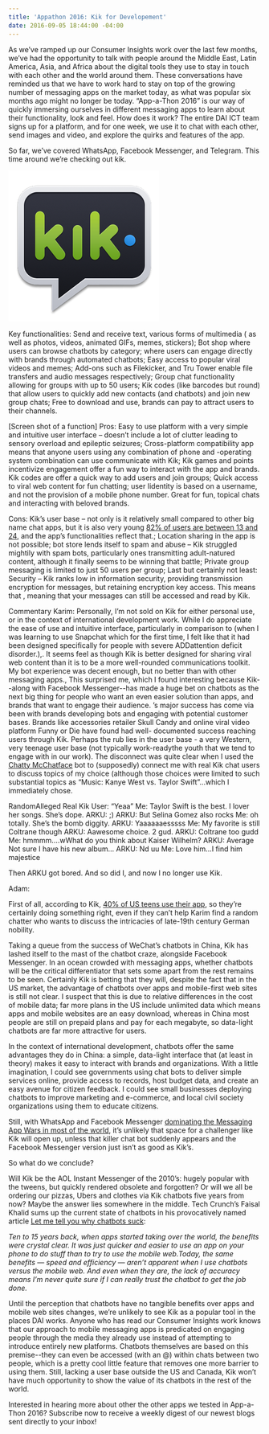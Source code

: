 ```yaml
---
title: 'Appathon 2016: Kik for Developement'
date: 2016-09-05 18:44:00 -04:00
---
```


As we’ve ramped up our Consumer Insights work over the last few months, we’ve had the opportunity to talk with people around the Middle East, Latin America, Asia, and Africa about the digital tools they use to stay in touch with each other and the world around them. These conversations have reminded us that we have to work hard to stay on top of the growing number of messaging apps on the market today, as what was popular six months ago might no longer be today. “App-a-Thon 2016” is our way of quickly immersing ourselves in different messaging apps to learn about their functionality, look and feel. How does it work? The entire DAI ICT team signs up for a platform, and for one week, we use it to chat with each other, send images and video, and explore the quirks and features of the app.

So far, we’ve covered WhatsApp, Facebook Messenger, and Telegram. This time around we’re checking out kik.

<!--more-->

![unnamed.png](/uploads/unnamed.png)

Key functionalities:
Send and receive text, various forms of multimedia ( as well as photos, videos, animated GIFs, memes, stickers); Bot shop where users can browse chatbots by category;  where users can engage directly with brands through automated chatbots; Easy access to popular viral videos and memes; Add-ons such as Filekicker, and Tru Tower enable file transfers and audio messages respectively; Group chat functionality allowing for groups with up to 50 users; Kik codes (like barcodes but round) that allow users to quickly add new contacts (and chatbots) and join new group chats; Free to download and use, brands can pay to attract users to their channels. 

 [Screen shot of a function]
Pros:
Easy to use platform with a very simple and intuitive user interface – doesn’t include a lot of clutter leading to sensory overload and epileptic seizures; Cross-platform compatibility app means that anyone users using any combination of phone and -operating system combination can use communicate with Kik; Kik games and points incentivize engagement offer a fun way to interact with the app and brands. Kik codes are offer a quick way to add users and join groups; Quick access to viral web content for fun chatting; user Iidentity is based on a username,  and not the provision of a mobile phone number. Great for fun, topical chats and interacting with beloved brands. 
 
Cons:
Kik’s user base – not only is it relatively small compared to other big name chat apps, but it is also very young [82% of users are between 13 and 24](https://www.kik.com/assets/Uploads/Kik-200M-One-Pager.pdf), and the app’s functionalities reflect that.; Location sharing in the app is not possible; bot store lends itself to spam and abuse – Kik struggled mightily with spam bots, particularly ones transmitting adult-natured content, although it finally seems to be winning that battle; Private group messaging is limited to just 50 users per group; Last but certainly not least: Security – Kik ranks low in information security, providing transmission encryption for messages, but retaining encryption key access. This means that , meaning that your messages can still be accessed and read by Kik.

Commentary
Karim:
Personally, I’m not sold on Kik for either personal use, or in the context of international development work. While I do appreciate the ease of use and intuitive interface, particularly in comparison to  (when I was learning to use Snapchat which for the first time, I felt like that it had been designed specifically for people with severe ADDattention deficit disorder.),.  It seems feel as though Kik is better designed for sharing viral web content than it is to be a more well-rounded communications toolkit. My bot experience was decent enough, but no better than with other messaging apps., This surprised me, which I found interesting because Kik--along with Facebook Messenger--has made a huge bet on chatbots as the next big thing for people who want an even easier solution than apps, and brands that want to engage their audience. ’s major success has come via been with brands developing bots and engaging with potential customer bases. Brands like accessories retailer Skull Candy and online viral video platform Funny or Die have found had well- documented success reaching users through Kik. Perhaps the rub lies in the user base - a very Western, very teenage user base (not typically work-readythe  youth that we tend to engage with in our work).  The disconnect was quite clear when I used the [Chatty McChatface](http://www.chattymcchatface.com/) bot to (supposedly) connect me with real Kik chat users to discuss topics of my choice (although those choices were limited to such substantial topics as  “Music: Kanye West vs. Taylor Swift”...which I immediately chose.

RandomAlleged Real Kik User: “Yeaa”
Me: Taylor Swift is the best. I lover her songs. She’s dope.
ARKU: ;)
ARKU: But Selina Gomez also rocks
Me: oh totally. She’s the bomb diggity.
ARKU: Yaaaaaaesssss
Me: My favorite is still Coltrane though
ARKU: Aawesome choice. 2 gud.
ARKU: Coltrane too gudd
Me: hmmmm….wWhat do you think about Kaiser Wilhelm?
ARKU: Average Not sure I have his new album...
ARKU: Nd uu
Me: Love him...I find him majestice

Then ARKU got bored. And so did I, and now I no longer use Kik.

Adam: 

First of all, according to Kik, [40% of US teens use their app](https://blog.kik.com/2015/05/13/when-teens-use-kik/), so they’re certainly doing something right, even if they can’t help Karim find a random chatter who wants to discuss the intricacies of late-19th century German nobility. 

Taking a queue from the success of WeChat’s chatbots in China, Kik has lashed itself to the mast of the chatbot craze, alongside Facebook Messenger. In an ocean crowded with messaging apps, whether chatbots will be the critical differentiator that sets some apart from the rest remains to be seen. Certainly Kik is betting that they will, despite the fact that in the US market, the advantage of chatbots over apps and mobile-first web sites is still not clear. I suspect that this is due to relative differences in the cost of mobile data; far more plans in the US include unlimited data which means apps and mobile websites are an easy download, whereas in China most people are still on prepaid plans and pay for each megabyte, so data-light chatbots are far more attractive for users. 

In the context of international development, chatbots offer the same advantages they do in China: a simple, data-light interface that (at least in theory) makes it easy to interact with brands and organizations. With a little imagination, I could see governments using chat bots to deliver simple services online, provide access to records, host budget data, and create an easy avenue for citizen feedback. I could see small businesses deploying chatbots to improve marketing and e-commerce, and local civil society organizations using them to educate citizens. 

Still, with WhatsApp and Facebook Messenger [dominating the Messaging App Wars in most of the world](https://www.similarweb.com/blog/worldwide-messaging-apps), it’s unlikely that space for a challenger like Kik will open up, unless that killer chat bot suddenly appears and the Facebook Messenger version just isn’t as good as Kik’s. 
 
So what do we conclude?
 
Will Kik be the AOL Instant Messenger of the 2010’s: hugely popular with the tweens, but quickly rendered obsolete and forgotten? Or will we all be ordering our pizzas, Ubers and clothes via Kik chatbots five years from now? Maybe the answer lies somewhere in the middle. Tech Crunch’s Faisal Khalid sums up the current state of chatbots in his provocatively named article [Let me tell you why chatbots suck](https://techcrunch.com/2016/05/29/why-do-chatbots-suck/): 

*Ten to 15 years back, when apps started taking over the world, the benefits were crystal clear. It was just quicker and easier to use an app on your phone to do stuff than to try to use the mobile web.Today, the same benefits — speed and efficiency — aren’t apparent when I use chatbots versus the mobile web. And even when they are, the lack of accuracy means I’m never quite sure if I can really trust the chatbot to get the job done.*

Until the perception that chatbots have no tangible benefits over apps and mobile web sites changes, we’re unlikely to see Kik as a popular tool in the places DAI works. Anyone who has read our Consumer Insights work knows that our approach to mobile messaging apps is predicated on engaging people through the media they already use instead of attempting to introduce entirely new platforms. Chatbots themselves are based on this premise--they can even be accessed (with an @) within chats between two people, which is a pretty cool little feature that removes one more barrier to using them. Still, lacking a user base outside the US and Canada, Kik won’t have much opportunity to show the value of its chatbots in the rest of the world. 

 
Interested in hearing more about other the other apps we tested in App-a-Thon 2016? Subscribe now to receive a weekly digest of our newest blogs sent directly to your inbox!
 


